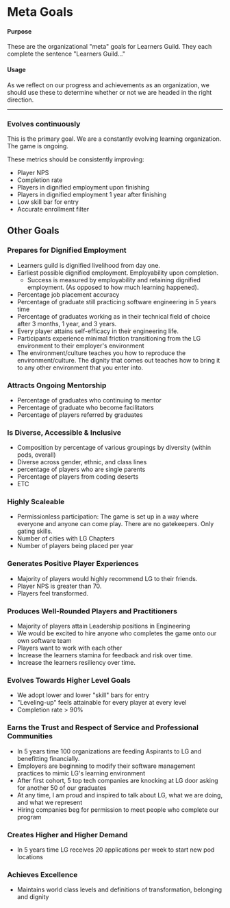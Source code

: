 # Meta Goals

#### Purpose
These are the organizational "meta" goals for Learners Guild. They each complete the sentence "Learners Guild..."

#### Usage
As we reflect on our progress and achievements as an organization, we should use these to determine whether or not we are headed in the right direction.

---

### Evolves continuously

This is the primary goal. We are a constantly evolving learning organization. The game is ongoing.

These metrics should be consistently improving:
- Player NPS
- Completion rate
- Players in dignified employment upon finishing
- Players in dignified employment 1 year after finishing
- Low skill bar for entry
- Accurate enrollment filter

## Other Goals

### Prepares for Dignified Employment
- Learners guild is dignified livelihood from day one.
- Earliest possible dignified employment. Employability upon completion.
  - Success is measured by employability and retaining dignified employment. (As opposed to how much learning happened).
- Percentage job placement accuracy
- Percentage of graduate still practicing software engineering in 5 years time
- Percentage of graduates working as in their technical field of choice after 3 months, 1 year, and 3 years.
- Every player attains self-efficacy in their engineering life.
- Participants experience minimal friction transitioning from the LG environment to their employer's environment
- The environment/culture teaches you how to reproduce the environment/culture. The dignity that comes out teaches how to bring it to any other environment that you enter into.

### Attracts Ongoing Mentorship
- Percentage of graduates who continuing to mentor
- Percentage of graduate who become facilitators
- Percentage of players referred by graduates

### Is Diverse, Accessible & Inclusive
- Composition by percentage of various groupings by diversity (within pods, overall)
- Diverse across gender, ethnic, and class lines
- percentage of players who are single parents
- Percentage of players from coding deserts
- ETC

### Highly Scaleable
- Permissionless participation: The game is set up in a way where everyone and anyone can come play. There are no gatekeepers. Only gating skills.
- Number of cities with LG Chapters
- Number of players being placed per year

### Generates Positive Player Experiences
- Majority of players would highly recommend LG to their friends.
- Player NPS is greater than 70.
- Players feel transformed.

### Produces Well-Rounded Players and Practitioners
- Majority of players attain Leadership positions in Engineering
- We would be excited to hire anyone who completes the game onto our own software team
- Players want to work with each other
- Increase the learners stamina for feedback and risk over time.
- Increase the learners resiliency over time.

### Evolves Towards Higher Level Goals
- We adopt lower and lower "skill" bars for entry
- "Leveling-up" feels attainable for every player at every level
- Completion rate > 90%

### Earns the Trust and Respect of Service and Professional Communities
- In 5 years time 100 organizations are feeding Aspirants to LG and benefitting financially.
- Employers are beginning to modify their software management practices to mimic LG's learning environment
- After first cohort, 5 top tech companies are knocking at LG door asking for another 50 of our graduates
- At any time, I am proud and inspired to talk about LG, what we are doing, and what we represent
- Hiring companies beg for permission to meet people who complete our program

### Creates Higher and Higher Demand
- In 5 years time LG receives 20 applications per week to start new pod locations

### Achieves Excellence
- Maintains world class levels and definitions of transformation, belonging and dignity
